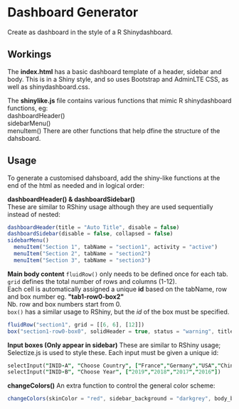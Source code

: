 # Dashboard Generator
Create as dashboard in the style of a R Shinydashboard.

## Workings
The **index.html** has a basic dashboard template of a header, sidebar and body.
This is in a Shiny style, and so uses Bootstrap and AdminLTE CSS, as well as shinydashboard.css.

The **shinylike.js** file contains various functions that mimic R shinydashboard functions, eg:  
dashboardHeader()  
sidebarMenu()  
menuItem() 
There are other functions that help dfine the structure of the dahsboard. 

## Usage
To generate a customised dahsboard, add the shiny-like functions at the end of the html as needed and in logical order:   

**dashboardHeader() & dashboardSidebar()**  
These are similar to RShiny usage although they are used sequentially instead of nested:
```js
dashboardHeader(title = "Auto Title", disable = false)
dashboardSidebar(disable = false, collapsed = false)
sidebarMenu()
  menuItem("Section 1", tabName = "section1", activity = "active")
  menuItem("Section 2", tabName = "section2")
  menuItem("Section 3", tabName = "section3")
```

**Main body content** 
```fluidRow()``` only needs to be defined once for each tab. ```grid``` defines the total number of rows and columns (1-12).  
Each cell is automatically assigned a unique **id** based on the tabName, row and box number eg. **"tab1-row0-box2"**  
Nb. row and box numbers start from 0.  
```box()``` has a similar usage to RShiny, but the *id* of the box must be specified.
```js
fluidRow("section1", grid = [[6, 6], [12]])
box("section1-row0-box0", solidHeader = true, status = "warning", title = "fddgfgf", height = "200px")
```

**Input boxes (Only appear in sidebar)** 
These are similar to RShiny usage; Selectize.js is used to style these. Each input must be given a unique id:
```j
selectInput("INID-A", "Choose Country", ["France","Germany","USA","China","Japan"])
selectInput("INID-B", "Choose Year", ["2019","2018","2017","2016"])
```

**changeColors()** 
An extra function to control the general color scheme: 
```js
changeColors(skinColor = "red", sidebar_background = "darkgrey", body_background = "#f2f2f2")
```

